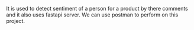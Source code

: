 It is used to detect sentiment of a person for a product by there comments and it also uses fastapi server. We can use postman to perform on this project.
